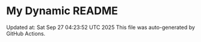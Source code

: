 # My Dynamic README
Updated at: Sat Sep 27 04:23:52 UTC 2025
This file was auto-generated by GitHub Actions.
